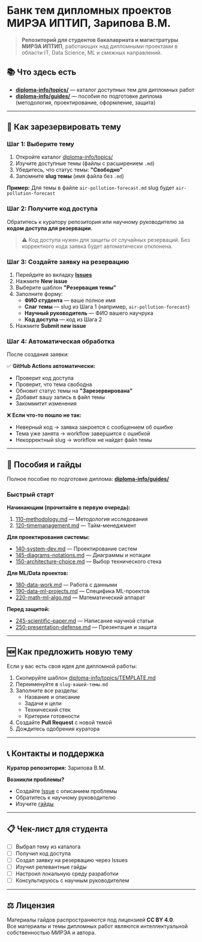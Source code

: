# Банк тем дипломных проектов МИРЭА ИПТИП, Зарипова В.М.

> **Репозиторий для студентов бакалавриата и магистратуры МИРЭА ИПТИП**, работающих над дипломными проектами в области IT, Data Science, ML и смежных направлений.

## 📚 Что здесь есть

- **[diploma-info/topics/](diploma-info/topics/)** — каталог доступных тем для дипломных работ
- **[diploma-info/guides/](diploma-info/guides/)** — пособия по подготовке диплома (методология, проектирование, оформление, защита)

---

## 🎯 Как зарезервировать тему

### Шаг 1: Выберите тему

1. Откройте каталог [diploma-info/topics/](diploma-info/topics/)
2. Изучите доступные темы (файлы с расширением `.md`)
3. Убедитесь, что статус темы: **"Свободно"**
4. Запомните **slug темы** (имя файла без `.md`)

**Пример:** Для темы в файле `air-pollution-forecast.md` slug будет `air-pollution-forecast`

### Шаг 2: Получите код доступа

Обратитесь к куратору репозитория или научному руководителю за **кодом доступа для резервации**.

> ⚠️ Код доступа нужен для защиты от случайных резерваций. Без корректного кода заявка будет автоматически отклонена.

### Шаг 3: Создайте заявку на резервацию

1. Перейдите во вкладку [**Issues**](../../issues)
2. Нажмите **New issue**
3. Выберите шаблон **"Резервация темы"**
4. Заполните форму:
   - **ФИО студента** — ваше полное имя
   - **Слаг темы** — slug из Шага 1 (например, `air-pollution-forecast`)
   - **Научный руководитель** — ФИО вашего научрука
   - **Код доступа** — код из Шага 2
5. Нажмите **Submit new issue**

### Шаг 4: Автоматическая обработка

После создания заявки:

✅ **GitHub Actions автоматически:**
- Проверит код доступа
- Проверит, что тема свободна
- Обновит статус темы на **"Зарезервирована"**
- Добавит вашу запись в файл темы
- Закоммитит изменения

❌ **Если что-то пошло не так:**
- Неверный код → заявка закроется с сообщением об ошибке
- Тема уже занята → workflow завершится с ошибкой
- Некорректный slug → workflow не найдет файл темы

---

## 📖 Пособия и гайды

Полное пособие по подготовке диплома: **[diploma-info/guides/](diploma-info/guides/)**

### Быстрый старт

**Начинающим (прочитайте в первую очередь):**
1. [110-methodology.md](diploma-info/guides/110-methodology.md) — Методология исследования
2. [120-timemanagement.md](diploma-info/guides/120-timemanagement.md) — Тайм-менеджмент

**Для проектирования системы:**
- [140-system-dev.md](diploma-info/guides/140-system-dev.md) — Проектирование систем
- [145-diagrams-notations.md](diploma-info/guides/145-diagrams-notations.md) — Диаграммы и нотации
- [150-architecture-choice.md](diploma-info/guides/150-architecture-choice.md) — Выбор технического стека

**Для ML/Data проектов:**
- [180-data-work.md](diploma-info/guides/180-data-work.md) — Работа с данными
- [190-data-ml-projects.md](diploma-info/guides/190-data-ml-projects.md) — Специфика ML-проектов
- [220-math-ml-algo.md](diploma-info/guides/220-math-ml-algo.md) — Математический аппарат

**Перед защитой:**
- [245-scientific-paper.md](diploma-info/guides/245-scientific-paper.md) — Написание научной статьи
- [250-presentation-defense.md](diploma-info/guides/250-presentation-defense.md) — Презентация и защита

---

## 🆕 Как предложить новую тему

Если у вас есть своя идея для дипломной работы:

1. Скопируйте шаблон [diploma-info/topics/TEMPLATE.md](diploma-info/topics/TEMPLATE.md)
2. Переименуйте в `slug-вашей-темы.md`
3. Заполните все разделы:
   - Название и описание
   - Задачи и цели
   - Технический стек
   - Критерии готовности
4. Создайте **Pull Request** с новой темой
5. Дождитесь одобрения куратора

---

## 📞 Контакты и поддержка

**Куратор репозитория:** Зарипова В.М.

**Возникли проблемы?**
- Создайте [Issue](../../issues) с описанием проблемы
- Обратитесь к научному руководителю
- Изучите [гайды](diploma-info/guides/)

---

## 📋 Чек-лист для студента

- [ ] Выбрал тему из каталога
- [ ] Получил код доступа
- [ ] Создал заявку на резервацию через Issues
- [ ] Изучил релевантные гайды
- [ ] Настроил локальную среду разработки
- [ ] Консультируюсь с научным руководителем

---

## ⚖️ Лицензия

Материалы гайдов распространяются под лицензией **CC BY 4.0**.  
Все материалы и темы дипломных работ являются интеллектуальной собственностью МИРЭА и автора.
